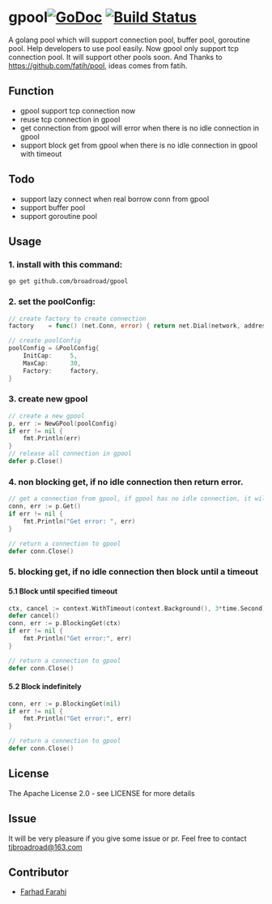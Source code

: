 # gpool[![GoDoc](https://godoc.org/github.com/Broadroad/gpool?status.svg)](https://godoc.org/github.com/Broadroad/gpool) [![Build Status](https://travis-ci.org/Broadroad/gpool.svg?branch=master)](https://travis-ci.org/Broadroad/gpool)

A golang pool which will support connection pool, buffer pool, goroutine pool. Help developers to use pool easily. Now gpool only support tcp connection pool. It will support other pools soon. And Thanks to https://github.com/fatih/pool, ideas comes from fatih. 
 
## Function
- gpool support tcp connection now
- reuse tcp connection in gpool
- get connection from gpool will error when there is no idle connection in gpool
- support block get from gpool when there is no idle connection in gpool with timeout

## Todo
- support lazy connect when real borrow conn from gpool
- support buffer pool
- support goroutine pool

## Usage
### 1. install with this command:
```shell
go get github.com/broadroad/gpool
```

### 2. set the poolConfig:

```go
// create factory to create connection
factory    = func() (net.Conn, error) { return net.Dial(network, address) }

// create poolConfig
poolConfig = &PoolConfig{
	InitCap:     5,
	MaxCap:      30,
	Factory:     factory,
}
```

### 3. create new gpool
```go
// create a new gpool
p, err := NewGPool(poolConfig)
if err != nil {
    fmt.Println(err)
}
// release all connection in gpool
defer p.Close()
```

### 4. non blocking get, if no idle connection then return error.
```go
// get a connection from gpool, if gpool has no idle connection, it will return error
conn, err := p.Get()
if err != nil {
	fmt.Println("Get error: ", err)
}

// return a connection to gpool
defer conn.Close()
```

### 5. blocking get, if no idle connection then block until a timeout
#### 5.1 Block until specified timeout
```go
ctx, cancel := context.WithTimeout(context.Background(), 3*time.Second) //3second timeout
defer cancel()
conn, err := p.BlockingGet(ctx)
if err != nil {
	fmt.Println("Get error:", err)
}

// return a connection to gpool
defer conn.Close()
```
#### 5.2 Block indefinitely
```go
conn, err := p.BlockingGet(nil)
if err != nil {
	fmt.Println("Get error:", err)
}

// return a connection to gpool
defer conn.Close()
```

## License
The Apache License 2.0 - see LICENSE for more details

## Issue
It will be very pleasure if you give some issue or pr. Feel free to contact tjbroadroad@163.com

## Contributor
* [Farhad Farahi](https://github.com/FarhadF)
